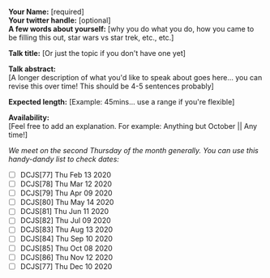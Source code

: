 **Your Name:** [required]  
**Your twitter handle:** [optional]  
**A few words about yourself:** [why you do what you do, how you came to be filling this out, star wars vs star trek, etc., etc.]

**Talk title:** [Or just the topic if you don't have one yet]

**Talk abstract:**  
[A longer description of what you'd like to speak about goes here... you can revise this over time! This should be 4-5 sentences probably]

**Expected length:** [Example: 45mins... use a range if you're flexible]

**Availability:**  
[Feel free to add an explanation. For example: Anything but October || Any time!]

_We meet on the second Thursday of the month generally. You can use this handy-dandy list to check dates:_  
- [ ] DCJS[77] Thu Feb 13 2020
- [ ] DCJS[78] Thu Mar 12 2020
- [ ] DCJS[79] Thu Apr 09 2020
- [ ] DCJS[80] Thu May 14 2020
- [ ] DCJS[81] Thu Jun 11 2020
- [ ] DCJS[82] Thu Jul 09 2020
- [ ] DCJS[83] Thu Aug 13 2020
- [ ] DCJS[84] Thu Sep 10 2020
- [ ] DCJS[85] Thu Oct 08 2020
- [ ] DCJS[86] Thu Nov 12 2020
- [ ] DCJS[77] Thu Dec 10 2020
